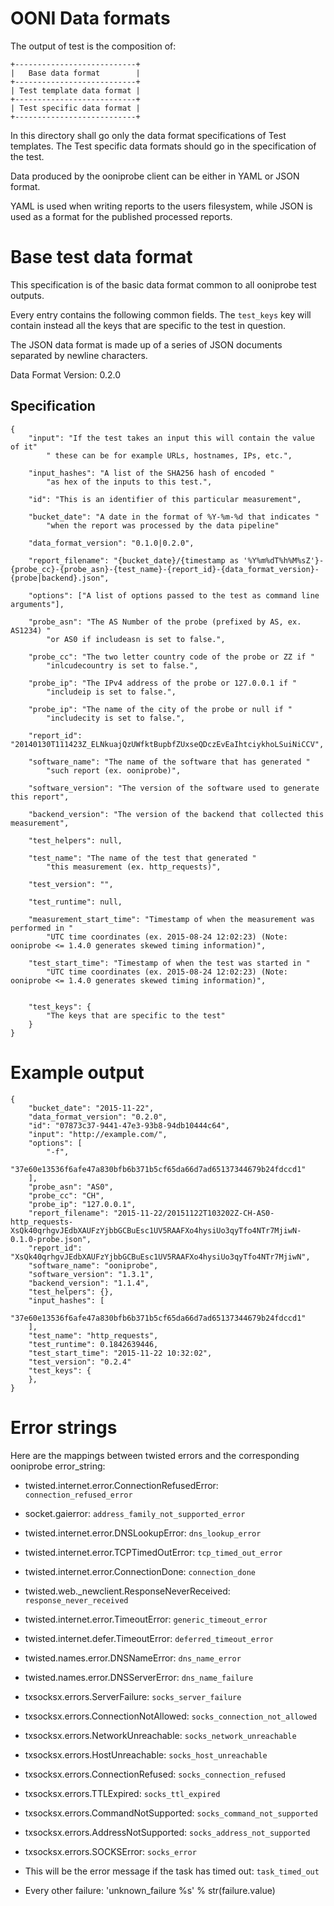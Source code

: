 # OONI Data formats

The output of test is the composition of:

    +---------------------------+
    |   Base data format        |
    +---------------------------+
    | Test template data format |
    +---------------------------+
    | Test specific data format |
    +---------------------------+

In this directory shall go only the data format specifications of Test
templates. The Test specific data formats should go in the specification of the
test.

Data produced by the ooniprobe client can be either in YAML or JSON format.

YAML is used when writing reports to the users filesystem, while JSON is used
as a format for the published processed reports.

# Base test data format

This specification is of the basic data format common to all ooniprobe test
outputs.

Every entry contains the following common fields. The `test_keys` key will
contain instead all the keys that are specific to the test in question.

The JSON data format is made up of a series of JSON documents separated by
newline characters.

Data Format Version: 0.2.0

## Specification

```
{
    "input": "If the test takes an input this will contain the value of it"
        " these can be for example URLs, hostnames, IPs, etc.",

    "input_hashes": "A list of the SHA256 hash of encoded "
        "as hex of the inputs to this test.",

    "id": "This is an identifier of this particular measurement",

    "bucket_date": "A date in the format of %Y-%m-%d that indicates "
        "when the report was processed by the data pipeline"

    "data_format_version": "0.1.0|0.2.0",

    "report_filename": "{bucket_date}/{timestamp as '%Y%m%dT%h%M%sZ'}-{probe_cc}-{probe_asn}-{test_name}-{report_id}-{data_format_version}-{probe|backend}.json",

    "options": ["A list of options passed to the test as command line arguments"],

    "probe_asn": "The AS Number of the probe (prefixed by AS, ex. AS1234) "
        "or AS0 if includeasn is set to false.",

    "probe_cc": "The two letter country code of the probe or ZZ if "
        "inlcudecountry is set to false.",

    "probe_ip": "The IPv4 address of the probe or 127.0.0.1 if "
        "includeip is set to false.",

    "probe_ip": "The name of the city of the probe or null if "
        "includecity is set to false.",

    "report_id": "20140130T111423Z_ELNkuajQzUWfktBupbfZUxseQDczEvEaIhtciykhoLSuiNiCCV",

    "software_name": "The name of the software that has generated "
        "such report (ex. ooniprobe)",

    "software_version": "The version of the software used to generate this report",

    "backend_version": "The version of the backend that collected this measurement",

    "test_helpers": null,

    "test_name": "The name of the test that generated "
        "this measurement (ex. http_requests)",

    "test_version": "",

    "test_runtime": null,

    "measurement_start_time": "Timestamp of when the measurement was performed in "
        "UTC time coordinates (ex. 2015-08-24 12:02:23) (Note: ooniprobe <= 1.4.0 generates skewed timing information)",

    "test_start_time": "Timestamp of when the test was started in "
        "UTC time coordinates (ex. 2015-08-24 12:02:23) (Note: ooniprobe <= 1.4.0 generates skewed timing information)",


    "test_keys": {
        "The keys that are specific to the test"
    }
}
```

# Example output

```
{
    "bucket_date": "2015-11-22",
    "data_format_version": "0.2.0",
    "id": "07873c37-9441-47e3-93b8-94db10444c64",
    "input": "http://example.com/",
    "options": [
        "-f",
        "37e60e13536f6afe47a830bfb6b371b5cf65da66d7ad65137344679b24fdccd1"
    ],
    "probe_asn": "AS0",
    "probe_cc": "CH",
    "probe_ip": "127.0.0.1",
    "report_filename": "2015-11-22/20151122T103202Z-CH-AS0-http_requests-XsQk40qrhgvJEdbXAUFzYjbbGCBuEsc1UV5RAAFXo4hysiUo3qyTfo4NTr7MjiwN-0.1.0-probe.json",
    "report_id": "XsQk40qrhgvJEdbXAUFzYjbbGCBuEsc1UV5RAAFXo4hysiUo3qyTfo4NTr7MjiwN",
    "software_name": "ooniprobe",
    "software_version": "1.3.1",
    "backend_version": "1.1.4",
    "test_helpers": {},
    "input_hashes": [
        "37e60e13536f6afe47a830bfb6b371b5cf65da66d7ad65137344679b24fdccd1"
    ],
    "test_name": "http_requests",
    "test_runtime": 0.1842639446,
    "test_start_time": "2015-11-22 10:32:02",
    "test_version": "0.2.4"
    "test_keys": {
    },
}
```

# Error strings

Here are the mappings between twisted errors and the corresponding ooniprobe
error_string:

* twisted.internet.error.ConnectionRefusedError: `connection_refused_error`

* socket.gaierror: `address_family_not_supported_error`

* twisted.internet.error.DNSLookupError: `dns_lookup_error`

* twisted.internet.error.TCPTimedOutError: `tcp_timed_out_error`

* twisted.internet.error.ConnectionDone: `connection_done`

* twisted.web._newclient.ResponseNeverReceived: `response_never_received`

* twisted.internet.error.TimeoutError: `generic_timeout_error`

* twisted.internet.defer.TimeoutError: `deferred_timeout_error`

* twisted.names.error.DNSNameError: `dns_name_error`

* twisted.names.error.DNSServerError: `dns_name_failure`

* txsocksx.errors.ServerFailure: `socks_server_failure`

* txsocksx.errors.ConnectionNotAllowed: `socks_connection_not_allowed`

* txsocksx.errors.NetworkUnreachable: `socks_network_unreachable`

* txsocksx.errors.HostUnreachable: `socks_host_unreachable`

* txsocksx.errors.ConnectionRefused: `socks_connection_refused`

* txsocksx.errors.TTLExpired: `socks_ttl_expired`

* txsocksx.errors.CommandNotSupported: `socks_command_not_supported`

* txsocksx.errors.AddressNotSupported: `socks_address_not_supported`

* txsocksx.errors.SOCKSError: `socks_error`

* This will be the error message if the task has timed out: `task_timed_out`

* Every other failure: 'unknown_failure %s' % str(failure.value)
